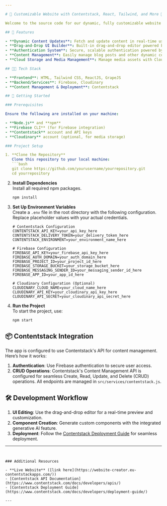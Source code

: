 ```yaml
---

# 🚀 Customizable Website with Contentstack, React, Tailwind, and More 🚀

Welcome to the source code for our dynamic, fully customizable website built on a modern tech stack. This project uses **Contentstack** for content management and deployment, alongside powerful frontend and backend tools, to provide a seamless, scalable solution for web development.

## 🎉 Features

- **Dynamic Content Updates**: Fetch and update content in real-time using Contentstack's Content Delivery API.
- **Drag-and-Drop UI Builder**: Built-in drag-and-drop editor powered by GrapeJS and generative AI for quick component creation.
- **Authentication System**: Secure, scalable authentication powered by Firebase.
- **Content Management**: Easily manage blog posts and other dynamic content.
- **Cloud Storage and Media Management**: Manage media assets with Cloudinary.

## 👨‍💻 Tech Stack

- **Frontend**: HTML, Tailwind CSS, ReactJS, GrapeJS  
- **Backend/Services**: Firebase, Cloudinary  
- **Content Management & Deployment**: Contentstack

## 🚀 Getting Started

### Prerequisites

Ensure the following are installed on your machine:

- **Node.js** and **npm**
- **Firebase CLI** (for Firebase integration)
- **Contentstack** account and API keys
- **Cloudinary** account (optional, for media storage)

### Project Setup

1. **Clone the Repository**  
   Clone this repository to your local machine:
   ```bash
   git clone https://github.com/yourusername/yourrepository.git
   cd yourrepository
   ```

2. **Install Dependencies**  
   Install all required npm packages.
   ```bash
   npm install
   ```

3. **Set Up Environment Variables**  
   Create a `.env` file in the root directory with the following configuration. Replace placeholder values with your actual credentials.

   ```plaintext
   # Contentstack Configuration
   CONTENTSTACK_API_KEY=your_api_key_here
   CONTENTSTACK_DELIVERY_TOKEN=your_delivery_token_here
   CONTENTSTACK_ENVIRONMENT=your_environment_name_here

   # Firebase Configuration
   FIREBASE_API_KEY=your_firebase_api_key_here
   FIREBASE_AUTH_DOMAIN=your_auth_domain_here
   FIREBASE_PROJECT_ID=your_project_id_here
   FIREBASE_STORAGE_BUCKET=your_storage_bucket_here
   FIREBASE_MESSAGING_SENDER_ID=your_messaging_sender_id_here
   FIREBASE_APP_ID=your_app_id_here

   # Cloudinary Configuration (Optional)
   CLOUDINARY_CLOUD_NAME=your_cloud_name_here
   CLOUDINARY_API_KEY=your_cloudinary_api_key_here
   CLOUDINARY_API_SECRET=your_cloudinary_api_secret_here
   ```

4. **Run the Project**  
   To start the project, use:
   ```bash
   npm start
   ```

## 📦 Contentstack Integration

The app is configured to use Contentstack's API for content management. Here’s how it works:

1. **Authentication**: Use Firebase authentication to secure user access.
2. **CRUD Operations**: Contentstack's Content Management API is configured for seamless Create, Read, Update, and Delete (CRUD) operations. All endpoints are managed in `src/services/contentstack.js`.

## 🛠️ Development Workflow

1. **UI Editing**: Use the drag-and-drop editor for a real-time preview and customization.
2. **Component Creation**: Generate custom components with the integrated generative AI feature.
3. **Deployment**: Follow the [Contentstack Deployment Guide](https://www.contentstack.com/docs/developers/deployment-guide/) for seamless deployment.

---
```


### Additional Resources

- **Live Website** ([link here](https://website-creator.eu-contentstackapps.com/))
- [Contentstack API Documentation](https://www.contentstack.com/docs/developers/apis/)
- [Contentstack Deployment Guide](https://www.contentstack.com/docs/developers/deployment-guide/)

---
